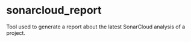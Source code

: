 # sonarcloud_report

Tool used to generate a report about the latest SonarCloud analysis of a project.
